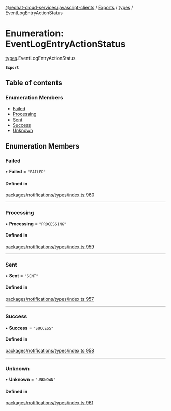 [@redhat-cloud-services/javascript-clients](../README.md) / [Exports](../modules.md) / [types](../modules/types.md) / EventLogEntryActionStatus

# Enumeration: EventLogEntryActionStatus

[types](../modules/types.md).EventLogEntryActionStatus

**`Export`**

## Table of contents

### Enumeration Members

- [Failed](types.EventLogEntryActionStatus.md#failed)
- [Processing](types.EventLogEntryActionStatus.md#processing)
- [Sent](types.EventLogEntryActionStatus.md#sent)
- [Success](types.EventLogEntryActionStatus.md#success)
- [Unknown](types.EventLogEntryActionStatus.md#unknown)

## Enumeration Members

### Failed

• **Failed** = ``"FAILED"``

#### Defined in

[packages/notifications/types/index.ts:960](https://github.com/RedHatInsights/javascript-clients/blob/main/packages/notifications/types/index.ts#L960)

___

### Processing

• **Processing** = ``"PROCESSING"``

#### Defined in

[packages/notifications/types/index.ts:959](https://github.com/RedHatInsights/javascript-clients/blob/main/packages/notifications/types/index.ts#L959)

___

### Sent

• **Sent** = ``"SENT"``

#### Defined in

[packages/notifications/types/index.ts:957](https://github.com/RedHatInsights/javascript-clients/blob/main/packages/notifications/types/index.ts#L957)

___

### Success

• **Success** = ``"SUCCESS"``

#### Defined in

[packages/notifications/types/index.ts:958](https://github.com/RedHatInsights/javascript-clients/blob/main/packages/notifications/types/index.ts#L958)

___

### Unknown

• **Unknown** = ``"UNKNOWN"``

#### Defined in

[packages/notifications/types/index.ts:961](https://github.com/RedHatInsights/javascript-clients/blob/main/packages/notifications/types/index.ts#L961)

